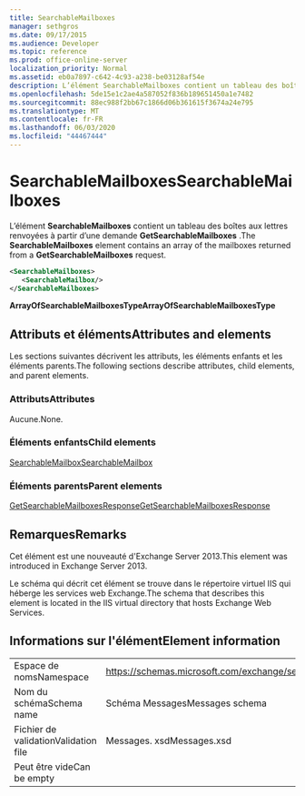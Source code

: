```yaml
---
title: SearchableMailboxes
manager: sethgros
ms.date: 09/17/2015
ms.audience: Developer
ms.topic: reference
ms.prod: office-online-server
localization_priority: Normal
ms.assetid: eb0a7897-c642-4c93-a238-be03128af54e
description: L’élément SearchableMailboxes contient un tableau des boîtes aux lettres renvoyées à partir d’une demande GetSearchableMailboxes.
ms.openlocfilehash: 5de15e1c2ae4a587052f836b189651450a1e7482
ms.sourcegitcommit: 88ec988f2bb67c1866d06b361615f3674a24e795
ms.translationtype: MT
ms.contentlocale: fr-FR
ms.lasthandoff: 06/03/2020
ms.locfileid: "44467444"
---
```

# <a name="searchablemailboxes"></a><span data-ttu-id="8dcc5-103">SearchableMailboxes</span><span class="sxs-lookup"><span data-stu-id="8dcc5-103">SearchableMailboxes</span></span>

<span data-ttu-id="8dcc5-104">L’élément **SearchableMailboxes** contient un tableau des boîtes aux lettres renvoyées à partir d’une demande **GetSearchableMailboxes** .</span><span class="sxs-lookup"><span data-stu-id="8dcc5-104">The **SearchableMailboxes** element contains an array of the mailboxes returned from a **GetSearchableMailboxes** request.</span></span> 
  
```XML
<SearchableMailboxes>
   <SearchableMailbox/>
</SearchableMailboxes>
```

 <span data-ttu-id="8dcc5-105">**ArrayOfSearchableMailboxesType**</span><span class="sxs-lookup"><span data-stu-id="8dcc5-105">**ArrayOfSearchableMailboxesType**</span></span>
## <a name="attributes-and-elements"></a><span data-ttu-id="8dcc5-106">Attributs et éléments</span><span class="sxs-lookup"><span data-stu-id="8dcc5-106">Attributes and elements</span></span>

<span data-ttu-id="8dcc5-107">Les sections suivantes décrivent les attributs, les éléments enfants et les éléments parents.</span><span class="sxs-lookup"><span data-stu-id="8dcc5-107">The following sections describe attributes, child elements, and parent elements.</span></span>
  
### <a name="attributes"></a><span data-ttu-id="8dcc5-108">Attributs</span><span class="sxs-lookup"><span data-stu-id="8dcc5-108">Attributes</span></span>

<span data-ttu-id="8dcc5-109">Aucune.</span><span class="sxs-lookup"><span data-stu-id="8dcc5-109">None.</span></span>
  
### <a name="child-elements"></a><span data-ttu-id="8dcc5-110">Éléments enfants</span><span class="sxs-lookup"><span data-stu-id="8dcc5-110">Child elements</span></span>

[<span data-ttu-id="8dcc5-111">SearchableMailbox</span><span class="sxs-lookup"><span data-stu-id="8dcc5-111">SearchableMailbox</span></span>](searchablemailbox.md)
  
### <a name="parent-elements"></a><span data-ttu-id="8dcc5-112">Éléments parents</span><span class="sxs-lookup"><span data-stu-id="8dcc5-112">Parent elements</span></span>

[<span data-ttu-id="8dcc5-113">GetSearchableMailboxesResponse</span><span class="sxs-lookup"><span data-stu-id="8dcc5-113">GetSearchableMailboxesResponse</span></span>](getsearchablemailboxesresponse.md)
  
## <a name="remarks"></a><span data-ttu-id="8dcc5-114">Remarques</span><span class="sxs-lookup"><span data-stu-id="8dcc5-114">Remarks</span></span>

<span data-ttu-id="8dcc5-115">Cet élément est une nouveauté d'Exchange Server 2013.</span><span class="sxs-lookup"><span data-stu-id="8dcc5-115">This element was introduced in Exchange Server 2013.</span></span>
  
<span data-ttu-id="8dcc5-116">Le schéma qui décrit cet élément se trouve dans le répertoire virtuel IIS qui héberge les services web Exchange.</span><span class="sxs-lookup"><span data-stu-id="8dcc5-116">The schema that describes this element is located in the IIS virtual directory that hosts Exchange Web Services.</span></span>
  
## <a name="element-information"></a><span data-ttu-id="8dcc5-117">Informations sur l'élément</span><span class="sxs-lookup"><span data-stu-id="8dcc5-117">Element information</span></span>

|||
|:-----|:-----|
|<span data-ttu-id="8dcc5-118">Espace de noms</span><span class="sxs-lookup"><span data-stu-id="8dcc5-118">Namespace</span></span>  <br/> |https://schemas.microsoft.com/exchange/services/2006/messages  <br/> |
|<span data-ttu-id="8dcc5-119">Nom du schéma</span><span class="sxs-lookup"><span data-stu-id="8dcc5-119">Schema name</span></span>  <br/> |<span data-ttu-id="8dcc5-120">Schéma Messages</span><span class="sxs-lookup"><span data-stu-id="8dcc5-120">Messages schema</span></span>  <br/> |
|<span data-ttu-id="8dcc5-121">Fichier de validation</span><span class="sxs-lookup"><span data-stu-id="8dcc5-121">Validation file</span></span>  <br/> |<span data-ttu-id="8dcc5-122">Messages. xsd</span><span class="sxs-lookup"><span data-stu-id="8dcc5-122">Messages.xsd</span></span>  <br/> |
|<span data-ttu-id="8dcc5-123">Peut être vide</span><span class="sxs-lookup"><span data-stu-id="8dcc5-123">Can be empty</span></span>  <br/> ||
   

